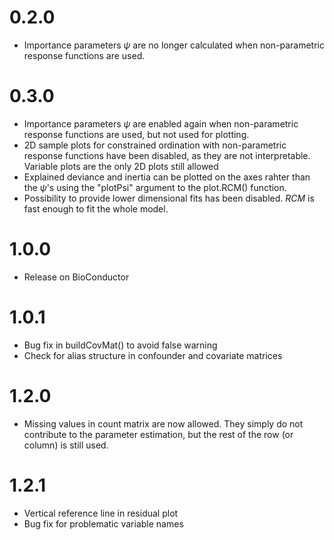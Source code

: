 
0.2.0
=====

-   Importance parameters *ψ* are no longer calculated when non-parametric response functions are used.

0.3.0
=====

-   Importance parameters *ψ* are enabled again when non-parametric response functions are used, but not used for plotting.
-   2D sample plots for constrained ordination with non-parametric response functions have been disabled, as they are not interpretable. Variable plots are the only 2D plots still allowed
-   Explained deviance and inertia can be plotted on the axes rahter than the *ψ*'s using the "plotPsi" argument to the plot.RCM() function.
-   Possibility to provide lower dimensional fits has been disabled. *RCM* is fast enough to fit the whole model.

1.0.0
=====

-   Release on BioConductor

1.0.1
=====

-   Bug fix in buildCovMat() to avoid false warning
-   Check for alias structure in confounder and covariate matrices

1.2.0
=====

-   Missing values in count matrix are now allowed. They simply do not contribute to the parameter estimation, but the rest of the row (or column) is still used.

1.2.1
=====

-   Vertical reference line in residual plot
-   Bug fix for problematic variable names
